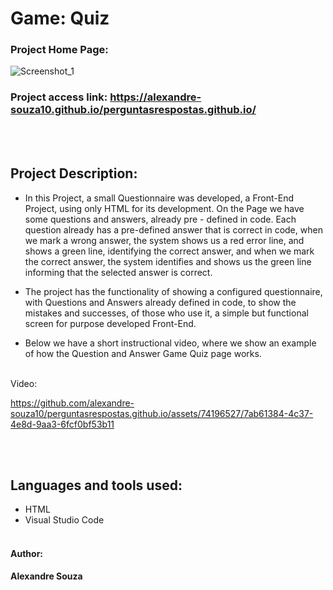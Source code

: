 <h1 align="left"> Game: Quiz </h1>

### Project Home Page:
![Screenshot_1](https://github.com/alexandre-souza10/perguntasrespostas.github.io/assets/74196527/9824784f-0deb-4eaf-92e1-886e42eaaa2d)

### Project access link: https://alexandre-souza10.github.io/perguntasrespostas.github.io/
<br></br>

## Project Description:
- In this Project, a small Questionnaire was developed, a Front-End Project, using only HTML for its development. On the Page we have some questions and answers,
already pre - defined in code. Each question already has a pre-defined answer that is correct in code, when we mark a wrong answer, the system shows us a red error line,
and shows a green line, identifying the correct answer, and when we mark the correct answer, the system identifies and shows us the green line informing that the selected answer is correct.

- The project has the functionality of showing a configured questionnaire, with Questions and Answers already defined in code, to show the mistakes and successes, of those who use it, a simple but functional screen
for purpose developed Front-End.

- Below we have a short instructional video, where we show an example of how the Question and Answer Game Quiz page works.
<br></br>

Video:

https://github.com/alexandre-souza10/perguntasrespostas.github.io/assets/74196527/7ab61384-4c37-4e8d-9aa3-6fcf0bf53b11

<br></br>

## Languages ​​and tools used:
- HTML
- Visual Studio Code
<br></br>

#### Author: 
**Alexandre Souza**

